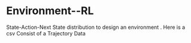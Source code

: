 # Environment--RL
State-Action-Next State distribution to design an environment . Here is a csv Consist of a Trajectory Data 
